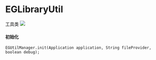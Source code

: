 # EGLibraryUtil
工具类
[![](https://jitpack.io/v/xiao2ge/EGLibraryUtil.svg)](https://jitpack.io/#xiao2ge/EGLibraryUtil)

#### 初始化
```
EGUtilManager.init(Application application, String fileProvider, boolean debug);
```
